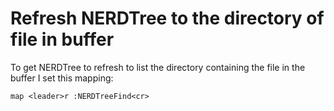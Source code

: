 # Refresh NERDTree to the directory of file in buffer

To get NERDTree to refresh to list the directory containing the file in the
buffer I set this mapping:

```
map <leader>r :NERDTreeFind<cr>
```
